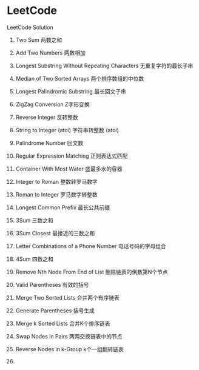 # LeetCode
LeetCode Solution

001. Two Sum
     两数之和   

002. Add Two Numbers
     两数相加

003. Longest Substring Without Repeating Characters
     无重复字符的最长子串

004. Median of Two Sorted Arrays
     两个排序数组的中位数

005. Longest Palindromic Substring
     最长回文子串

006. ZigZag Conversion
     Z字形变换

007. Reverse Integer
     反转整数

008. String to Integer (atoi)
     字符串转整数 (atoi)

009. Palindrome Number
     回文数

010. Regular Expression Matching
     正则表达式匹配

011. Container With Most Water
     盛最多水的容器

012. Integer to Roman
     整数转罗马数字

013. Roman to Integer
     罗马数字转整数

014. Longest Common Prefix
     最长公共前缀

015. 3Sum
     三数之和

016. 3Sum Closest
     最接近的三数之和

017. Letter Combinations of a Phone Number
     电话号码的字母组合

018. 4Sum
     四数之和

019. Remove Nth Node From End of List
     删除链表的倒数第N个节点

020. Valid Parentheses
     有效的括号

021. Merge Two Sorted Lists
     合并两个有序链表

022. Generate Parentheses
     括号生成

023. Merge k Sorted Lists
     合并K个排序链表

024. Swap Nodes in Pairs
     两两交换链表中的节点

025. Reverse Nodes in k-Group
     k个一组翻转链表

026. 
